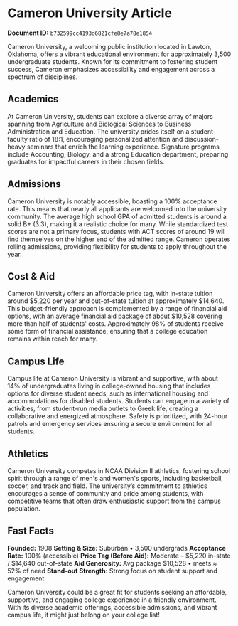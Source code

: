 # Cameron University Article

**Document ID:** `b732599cc4193d6821cfe8e7a78e1854`

Cameron University, a welcoming public institution located in Lawton, Oklahoma, offers a vibrant educational environment for approximately 3,500 undergraduate students. Known for its commitment to fostering student success, Cameron emphasizes accessibility and engagement across a spectrum of disciplines.

## Academics
At Cameron University, students can explore a diverse array of majors spanning from Agriculture and Biological Sciences to Business Administration and Education. The university prides itself on a student-faculty ratio of 18:1, encouraging personalized attention and discussion-heavy seminars that enrich the learning experience. Signature programs include Accounting, Biology, and a strong Education department, preparing graduates for impactful careers in their chosen fields.

## Admissions
Cameron University is notably accessible, boasting a 100% acceptance rate. This means that nearly all applicants are welcomed into the university community. The average high school GPA of admitted students is around a solid B+ (3.3), making it a realistic choice for many. While standardized test scores are not a primary focus, students with ACT scores of around 19 will find themselves on the higher end of the admitted range. Cameron operates rolling admissions, providing flexibility for students to apply throughout the year.

## Cost & Aid
Cameron University offers an affordable price tag, with in-state tuition around $5,220 per year and out-of-state tuition at approximately $14,640. This budget-friendly approach is complemented by a range of financial aid options, with an average financial aid package of about $10,528 covering more than half of students' costs. Approximately 98% of students receive some form of financial assistance, ensuring that a college education remains within reach for many.

## Campus Life
Campus life at Cameron University is vibrant and supportive, with about 14% of undergraduates living in college-owned housing that includes options for diverse student needs, such as international housing and accommodations for disabled students. Students can engage in a variety of activities, from student-run media outlets to Greek life, creating a collaborative and energized atmosphere. Safety is prioritized, with 24-hour patrols and emergency services ensuring a secure environment for all students.

## Athletics
Cameron University competes in NCAA Division II athletics, fostering school spirit through a range of men's and women's sports, including basketball, soccer, and track and field. The university’s commitment to athletics encourages a sense of community and pride among students, with competitive teams that often draw enthusiastic support from the campus population.

## Fast Facts
**Founded:** 1908
**Setting & Size:** Suburban • 3,500 undergrads
**Acceptance Rate:** 100% (accessible)
**Price Tag (Before Aid):** Moderate – $5,220 in-state / $14,640 out-of-state
**Aid Generosity:** Avg package $10,528 • meets ≈ 52% of need
**Stand-out Strength:** Strong focus on student support and engagement

Cameron University could be a great fit for students seeking an affordable, supportive, and engaging college experience in a friendly environment. With its diverse academic offerings, accessible admissions, and vibrant campus life, it might just belong on your college list!
